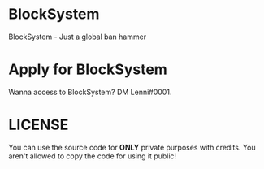 # BlockSystem
BlockSystem - Just a global ban hammer

# Apply for BlockSystem
Wanna access to BlockSystem? DM Lenni#0001.

# LICENSE
You can use the source code for **__ONLY__** private purposes with credits. You aren't allowed to copy the code for using it public!
